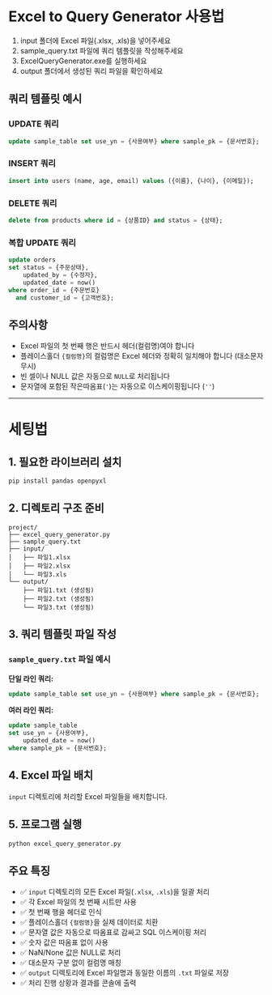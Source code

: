 # Excel to Query Generator 사용법

1. input 폴더에 Excel 파일(.xlsx, .xls)을 넣어주세요
2. sample_query.txt 파일에 쿼리 템플릿을 작성해주세요
3. ExcelQueryGenerator.exe를 실행하세요
4. output 폴더에서 생성된 쿼리 파일을 확인하세요


## 쿼리 템플릿 예시

### UPDATE 쿼리
```sql
update sample_table set use_yn = {사용여부} where sample_pk = {문서번호};
```

### INSERT 쿼리
```sql
insert into users (name, age, email) values ({이름}, {나이}, {이메일});
```

### DELETE 쿼리
```sql
delete from products where id = {상품ID} and status = {상태};
```

### 복합 UPDATE 쿼리
```sql
update orders 
set status = {주문상태}, 
    updated_by = {수정자}, 
    updated_date = now() 
where order_id = {주문번호} 
  and customer_id = {고객번호};
```

## 주의사항

- Excel 파일의 첫 번째 행은 반드시 헤더(컬럼명)여야 합니다
- 플레이스홀더 `{컬럼명}`의 컬럼명은 Excel 헤더와 정확히 일치해야 합니다 (대소문자 무시)
- 빈 셀이나 NULL 값은 자동으로 `NULL`로 처리됩니다
- 문자열에 포함된 작은따옴표(`'`)는 자동으로 이스케이핑됩니다 (`''`)


---

# 세팅법

## 1. 필요한 라이브러리 설치

```bash
pip install pandas openpyxl
```

## 2. 디렉토리 구조 준비

```
project/
├── excel_query_generator.py
├── sample_query.txt
├── input/
│   ├── 파일1.xlsx
│   ├── 파일2.xlsx
│   └── 파일3.xls
└── output/
    ├── 파일1.txt (생성됨)
    ├── 파일2.txt (생성됨)
    └── 파일3.txt (생성됨)
```

## 3. 쿼리 템플릿 파일 작성

### `sample_query.txt` 파일 예시

**단일 라인 쿼리:**
```sql
update sample_table set use_yn = {사용여부} where sample_pk = {문서번호};
```

**여러 라인 쿼리:**
```sql
update sample_table 
set use_yn = {사용여부}, 
    updated_date = now() 
where sample_pk = {문서번호};
```

## 4. Excel 파일 배치

`input` 디렉토리에 처리할 Excel 파일들을 배치합니다.

## 5. 프로그램 실행

```bash
python excel_query_generator.py
```

## 주요 특징

- ✅ `input` 디렉토리의 모든 Excel 파일(`.xlsx`, `.xls`)을 일괄 처리
- ✅ 각 Excel 파일의 첫 번째 시트만 사용
- ✅ 첫 번째 행을 헤더로 인식
- ✅ 플레이스홀더 `{컬럼명}`을 실제 데이터로 치환
- ✅ 문자열 값은 자동으로 따옴표로 감싸고 SQL 이스케이핑 처리
- ✅ 숫자 값은 따옴표 없이 사용
- ✅ NaN/None 값은 NULL로 처리
- ✅ 대소문자 구분 없이 컬럼명 매칭
- ✅ `output` 디렉토리에 Excel 파일명과 동일한 이름의 `.txt` 파일로 저장
- ✅ 처리 진행 상황과 결과를 콘솔에 출력
